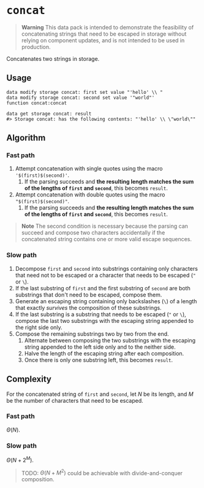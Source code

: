 # <samp>concat</samp>

> **Warning**
> This data pack is intended to demonstrate the feasibility of concatenating strings that need to be escaped in storage without relying on component updates, and is not intended to be used in production.

Concatenates two strings in storage.

## Usage

```mcfunction
data modify storage concat: first set value "'hello' \\ "
data modify storage concat: second set value '"world"'
function concat:concat

data get storage concat: result
#> Storage concat: has the following contents: "'hello' \\ \"world\""
```

## Algorithm

### Fast path

1. Attempt concatenation with single quotes using the macro `'$(first)$(second)'`.
    1. If the parsing succeeds and **the resulting length matches the sum of the lengths of `first` and `second`**, this becomes `result`.
2. Attempt concatenation with double quotes using the macro `"$(first)$(second)"`.
    1. If the parsing succeeds and **the resulting length matches the sum of the lengths of `first` and `second`**, this becomes `result`.

> **Note**
> The second condition is necessary because the parsing can succeed and compose two characters accidentally if the concatenated string contains one or more valid escape sequences.

### Slow path

1. Decompose `first` and `second` into substrings containing only characters that need not to be escaped or a character that needs to be escaped (`"` or `\`).
2. If the last substring of `first` and the first substring of `second` are both substrings that don't need to be escaped, compose them.
3. Generate an escaping string containing only backslashes (`\`) of a length that exactly *survives* the composition of these substrings.
4. If the last substring is a substring that needs to be escaped (`"` or `\`), compose the last two substrings with the escaping string appended to the right side only.
5. Compose the remaining substrings two by two from the end.
    1. Alternate between composing the two substrings with the escaping string appended to the left side only and to the neither side.
    2. Halve the length of the escaping string after each composition.
    3. Once there is only one substring left, this becomes `result`.

## Complexity

For the concatenated string of `first` and `second`, let $N$ be its length, and $M$ be the number of characters that need to be escaped.

### Fast path

$\Theta(N)$.

### Slow path

$\Theta(N + 2^M)$.

> TODO: $\Theta(N + M^2)$ could be achievable with divide-and-conquer composition.
